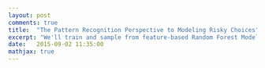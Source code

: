 ```yaml
---
layout: post
comments: true
title:  "The Pattern Recognition Perspective to Modeling Risky Choices"
excerpt: "We'll train and sample from feature-based Random Forest Model that learn to predict human risky choices."
date:   2015-09-02 11:35:00
mathjax: true
---
```


